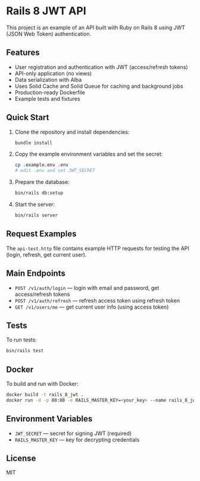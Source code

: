 # Rails 8 JWT API

This project is an example of an API built with Ruby on Rails 8 using JWT (JSON Web Token) authentication.

## Features

- User registration and authentication with JWT (access/refresh tokens)
- API-only application (no views)
- Data serialization with Alba
- Uses Solid Cache and Solid Queue for caching and background jobs
- Production-ready Dockerfile
- Example tests and fixtures

## Quick Start

1. Clone the repository and install dependencies:
   ```sh
   bundle install
   ```

2. Copy the example environment variables and set the secret:
   ```sh
   cp .example.env .env
   # edit .env and set JWT_SECRET
   ```

3. Prepare the database:
   ```sh
   bin/rails db:setup
   ```

4. Start the server:
   ```sh
   bin/rails server
   ```

## Request Examples

The `api-test.http` file contains example HTTP requests for testing the API (login, refresh, get current user).

## Main Endpoints

- `POST /v1/auth/login` — login with email and password, get access/refresh tokens
- `POST /v1/auth/refresh` — refresh access token using refresh token
- `GET /v1/users/me` — get current user info (using access token)

## Tests

To run tests:
```sh
bin/rails test
```

## Docker

To build and run with Docker:
```sh
docker build -t rails_8_jwt .
docker run -d -p 80:80 -e RAILS_MASTER_KEY=<your_key> --name rails_8_jwt rails_8_jwt
```

## Environment Variables

- `JWT_SECRET` — secret for signing JWT (required)
- `RAILS_MASTER_KEY` — key for decrypting credentials

## License

MIT

